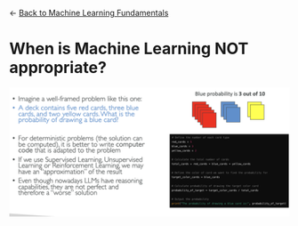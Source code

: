 ← [Back to Machine Learning Fundamentals](../Machine%20learning%20fundamentals.md)

# When is Machine Learning NOT appropriate?

![image.png](When%20is%20Machine%20Learning%20NOT%20appropriate/image.png)